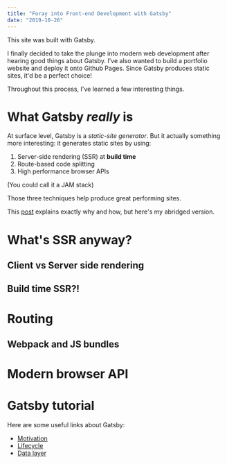 ```yaml
---
title: "Foray into Front-end Development with Gatsby"
date: "2019-10-26"
---
```


This site was built with Gatsby.

I finally decided to take the plunge into modern web development after hearing good things about Gatsby.
I've also wanted to build a portfolio website and deploy it onto Github Pages.
Since Gatsby produces static sites, it'd be a perfect choice!

Throughout this process, I've learned a few interesting things.

# What Gatsby *really* is

At surface level, Gatsby is a *static-site generator*.
But it actually something more interesting: it generates static sites by using:
1. Server-side rendering (SSR) at **build time**
2. Route-based code splitting
3. High performance browser APIs

(You could call it a JAM stack)
 
Those three techniques help produce great performing sites.

This [post](https://www.gatsbyjs.org/blog/2019-04-02-behind-the-scenes-what-makes-gatsby-great/) explains exactly why and how, but here's my abridged version.

# What's SSR anyway?

## Client vs Server side rendering

## Build time SSR?!

# Routing

## Webpack and JS bundles

# Modern browser API

<!-- things i learned -->

# Gatsby tutorial

<!-- Content about tutorial -->

Here are some useful links about Gatsby:
- [Motivation](https://www.gatsbyjs.org/blog/2019-04-02-behind-the-scenes-what-makes-gatsby-great/)
- [Lifecycle](https://www.gatsbyjs.org/docs/gatsby-lifecycle-apis/#bootstrap-sequence)
- [Data layer](https://www.gatsbyjs.org/docs/why-gatsby-uses-graphql/)

